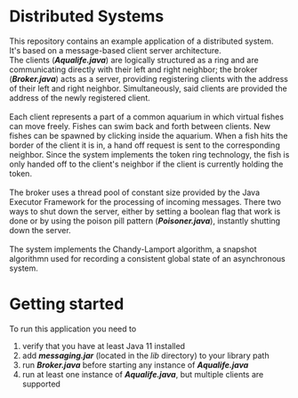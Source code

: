 <h1>Distributed Systems</h1>

This repository contains an example application of a distributed system. <br>
It's based on a message-based client server architecture. <br>
The clients (<i><strong>Aqualife.java</strong></i>) are logically 
structured as a ring and are communicating directly with their left and right neighbor; 
the broker (<i><strong>Broker.java</strong></i>) acts as a server, providing registering clients 
with the address of their left and right neighbor. Simultaneously, said clients are provided the 
address of the newly registered client.<br><br>
Each client represents a part of a common aquarium in which virtual fishes can move freely.
Fishes can swim back and forth between clients. New fishes can be spawned by clicking inside the aquarium.
When a fish hits the border of the client it is in, a hand off request is sent to the corresponding neighbor.
Since the system implements the token ring technology, the fish is only handed off to the client's neighbor 
if the client is currently holding the token. <br><br>
The broker uses a thread pool of constant size provided by the Java Executor Framework for the processing of incoming messages. There two ways to shut down the server, either by setting a boolean flag that work is done or by using the poison pill pattern (<i><strong>Poisoner.java</strong></i>), instantly shutting down the server.<br><br>
The system implements the Chandy-Lamport algorithm, a snapshot algorithmn used for recording a consistent 
global state of an asynchronous system.

<h1>Getting started</h1>
To run this application you need to
<ol>
<li>verify that you have at least Java 11 installed</li>
<li>add <i><strong>messaging.jar</strong></i> (located in the <i>lib</i> directory) to your library path</li>
<li>run <i><strong>Broker.java</strong></i> before starting any instance of <i><strong>Aqualife.java</strong></i></li>
<li>run at least one instance of <i><strong>Aqualife.java</strong></i>, but multiple clients are supported</li>
</ol>